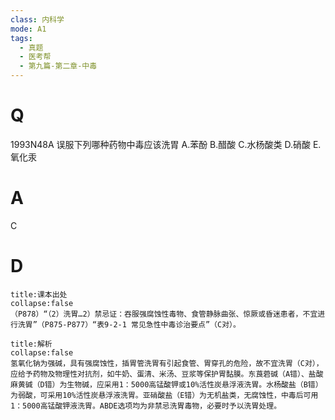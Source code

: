 ```yaml
---
class: 内科学
mode: A1
tags:
  - 真题
  - 医考帮
  - 第九篇-第二章-中毒
---
```


# Q
1993N48A 误服下列哪种药物中毒应该洗胃
A.苯酚
B.醋酸
C.水杨酸类
D.硝酸
E.氧化汞

# A
C
# D
```ad-note
title:课本出处
collapse:false
（P878）“（2）洗胃…2）禁忌证：吞服强腐蚀性毒物、食管静脉曲张、惊厥或昏迷患者，不宜进行洗胃”（P875-P877）“表9-2-1 常见急性中毒诊治要点”（C对）。
```

```ad-summary
title:解析
collapse:false
氢氧化钠为强碱，具有强腐蚀性，插胃管洗胃有引起食管、胃穿孔的危险，故不宜洗胃（C对），应给予药物及物理性对抗剂，如牛奶、蛋清、米汤、豆浆等保护胃黏膜。东莨菪碱（A错）、盐酸麻黄碱（D错）为生物碱，应采用1：5000高锰酸钾或10%活性炭悬浮液洗胃。水杨酸盐（B错）为弱酸，可采用10%活性炭悬浮液洗胃。亚硝酸盐（E错）为无机盐类，无腐蚀性，中毒后可用1：5000高锰酸钾液洗胃。ABDE选项均为非禁忌洗胃毒物，必要时予以洗胃处理。
```

